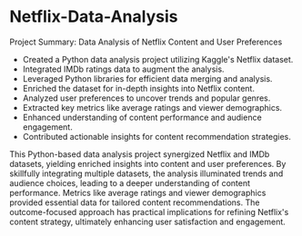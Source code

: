 # Netflix-Data-Analysis

Project Summary: Data Analysis of Netflix Content and User Preferences

- Created a Python data analysis project utilizing Kaggle's Netflix dataset.
- Integrated IMDb ratings data to augment the analysis.
- Leveraged Python libraries for efficient data merging and analysis.
- Enriched the dataset for in-depth insights into Netflix content.
- Analyzed user preferences to uncover trends and popular genres.
- Extracted key metrics like average ratings and viewer demographics.
- Enhanced understanding of content performance and audience engagement.
- Contributed actionable insights for content recommendation strategies.
  
This Python-based data analysis project synergized Netflix and IMDb datasets, yielding enriched insights into content and user preferences. By skillfully integrating multiple datasets, the analysis illuminated trends and audience choices, leading to a deeper understanding of content performance. Metrics like average ratings and viewer demographics provided essential data for tailored content recommendations. The outcome-focused approach has practical implications for refining Netflix's content strategy, ultimately enhancing user satisfaction and engagement.
